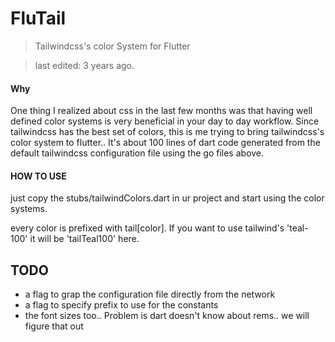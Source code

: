 # FluTail
> Tailwindcss's color System for Flutter

> last edited: 3 years ago.

#### Why

One thing I realized about css in the last few months was that having well defined color systems is very beneficial in your day to day workflow. Since tailwindcss has the best set of colors, this is me trying to bring tailwindcss's color system to flutter.. It's about 100 lines of dart code generated from the default tailwindcss configuration file  using the go files above.

#### HOW TO USE
just copy the stubs/tailwindColors.dart in ur project and start using the color systems.

every color is prefixed with tail[color]. If you want to use tailwind's 'teal-100' it will be 'tailTeal100' here.

## TODO
- a flag to grap the configuration file directly from the network 
- a flag to specify prefix to use for the constants 
- the font sizes too.. Problem is dart doesn't know about rems.. we will figure that out  

